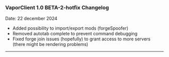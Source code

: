 ### **VaporClient 1.0 BETA-2-hotfix Changelog**

Date: 22 december 2024

- Added possibility to import/export mods (forgeSpoofer)
- Removed autotab complete to prevent command debugging 
- Fixed forge join issues (hopefully) to grant access to more servers (there might be rendering problems)  

---